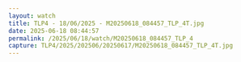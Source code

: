 ```yaml
---
layout: watch
title: TLP4 - 18/06/2025 - M20250618_084457_TLP_4T.jpg
date: 2025-06-18 08:44:57
permalink: /2025/06/18/watch/M20250618_084457_TLP_4
capture: TLP4/2025/202506/20250617/M20250618_084457_TLP_4T.jpg
---
```

